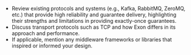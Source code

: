 - Review existing protocols and systems (e.g., Kafka, RabbitMQ, ZeroMQ, etc.) that provide high reliability and guarantee delivery, highlighting their strengths and limitations in providing exactly-once guarantees.
- Discuss transport protocols such as TCP and how Exon differs in its approach and performance.
- If applicable, mention any middleware frameworks or libraries that inspired or informed your design.